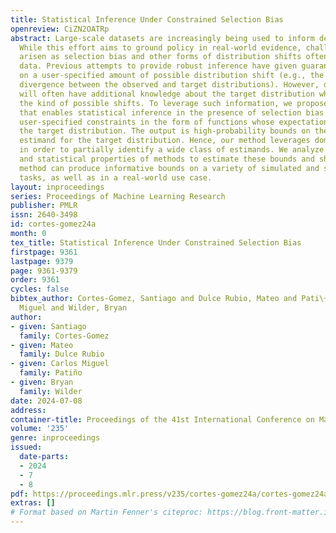```yaml
---
title: Statistical Inference Under Constrained Selection Bias
openreview: CiZN2OATRp
abstract: Large-scale datasets are increasingly being used to inform decision making.
  While this effort aims to ground policy in real-world evidence, challenges have
  arisen as selection bias and other forms of distribution shifts often plague observational
  data. Previous attempts to provide robust inference have given guarantees depending
  on a user-specified amount of possible distribution shift (e.g., the maximum KL
  divergence between the observed and target distributions). However, decision makers
  will often have additional knowledge about the target distribution which constrains
  the kind of possible shifts. To leverage such information, we propose a framework
  that enables statistical inference in the presence of selection bias which obeys
  user-specified constraints in the form of functions whose expectation is known under
  the target distribution. The output is high-probability bounds on the value of an
  estimand for the target distribution. Hence, our method leverages domain knowledge
  in order to partially identify a wide class of estimands. We analyze the computational
  and statistical properties of methods to estimate these bounds and show that our
  method can produce informative bounds on a variety of simulated and semisynthetic
  tasks, as well as in a real-world use case.
layout: inproceedings
series: Proceedings of Machine Learning Research
publisher: PMLR
issn: 2640-3498
id: cortes-gomez24a
month: 0
tex_title: Statistical Inference Under Constrained Selection Bias
firstpage: 9361
lastpage: 9379
page: 9361-9379
order: 9361
cycles: false
bibtex_author: Cortes-Gomez, Santiago and Dulce Rubio, Mateo and Pati\~{n}o, Carlos
  Miguel and Wilder, Bryan
author:
- given: Santiago
  family: Cortes-Gomez
- given: Mateo
  family: Dulce Rubio
- given: Carlos Miguel
  family: Patiño
- given: Bryan
  family: Wilder
date: 2024-07-08
address:
container-title: Proceedings of the 41st International Conference on Machine Learning
volume: '235'
genre: inproceedings
issued:
  date-parts:
  - 2024
  - 7
  - 8
pdf: https://proceedings.mlr.press/v235/cortes-gomez24a/cortes-gomez24a.pdf
extras: []
# Format based on Martin Fenner's citeproc: https://blog.front-matter.io/posts/citeproc-yaml-for-bibliographies/
---
```

